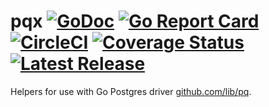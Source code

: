 # pqx [![GoDoc](https://godoc.org/github.com/powerman/pqx?status.svg)](http://godoc.org/github.com/powerman/pqx) [![Go Report Card](https://goreportcard.com/badge/github.com/powerman/pqx)](https://goreportcard.com/report/github.com/powerman/pqx) [![CircleCI](https://circleci.com/gh/powerman/pqx.svg?style=svg)](https://circleci.com/gh/powerman/pqx) [![Coverage Status](https://coveralls.io/repos/github/powerman/pqx/badge.svg?branch=master)](https://coveralls.io/github/powerman/pqx?branch=master) [![Latest Release](https://img.shields.io/github/tag/powerman/pqx.svg)](https://github.com/powerman/pqx/releases/latest)
Helpers for use with Go Postgres driver [github.com/lib/pq](https://github.com/lib/pq).

